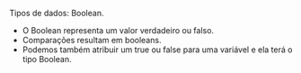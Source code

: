 
Tipos de dados: Boolean.

- O Boolean representa um valor verdadeiro ou falso.
- Comparações resultam em booleans.
- Podemos também atribuir um true ou false para uma variável e ela terá o tipo Boolean.








